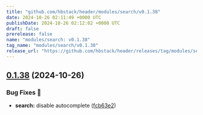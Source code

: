 ```yaml
---
title: "github.com/hbstack/header/modules/search/v0.1.38"
date: 2024-10-26 02:11:49 +0000 UTC
publishDate: 2024-10-26 02:12:02 +0000 UTC
draft: false
prerelease: false
name: "modules/search: v0.1.38"
tag_name: "modules/search/v0.1.38"
release_url: "https://github.com/hbstack/header/releases/tag/modules/search/v0.1.38"
---
```


## [0.1.38](https://github.com/hbstack/header/compare/modules/search/v0.1.37...modules/search/v0.1.38) (2024-10-26)


### Bug Fixes 🐞

* **search:** disable autocomplete ([fcb63e2](https://github.com/hbstack/header/commit/fcb63e24807acaf26f52ad0a29333b8f7ef7160a))
